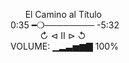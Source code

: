 
&nbsp;&nbsp;&nbsp;&nbsp;&nbsp;&nbsp;El Camino al Título <br>
0:35 ━❍──────── -5:32 <br> &nbsp;&nbsp;&nbsp;&nbsp;&nbsp;&nbsp;&nbsp;&nbsp;&nbsp;&nbsp;&nbsp; ↻     ⊲  Ⅱ  ⊳     ↺ <br>
VOLUME: ▁▂▃▅▆▇ 100% 
